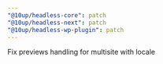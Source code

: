 ```yaml
---
"@10up/headless-core": patch
"@10up/headless-next": patch
"@10up/headless-wp-plugin": patch
---
```


Fix previews handling for multisite with locale
